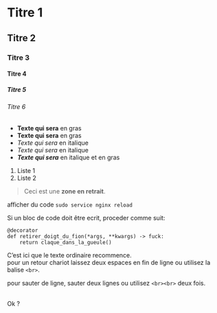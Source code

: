 #  Titre 1
## Titre 2
###  Titre 3
#### Titre 4
#####  Titre 5
###### Titre 6

- **Texte qui sera** en gras
- __Texte qui sera__  en gras
- *Texte qui sera* en italique
- _Texte qui sera_ en italique
- ***Texte qui sera*** en italique et en gras

1. Liste 1
2. Liste 2

>Ceci est une **zone en retrait**.
>

afficher du code `sudo service nginx reload`

Si un bloc de code doit être ecrit, proceder comme suit:

    @decorator
    def retirer_doigt_du_fion(*args, **kwargs) -> fuck:
        return claque_dans_la_gueule()

C’est ici que le texte ordinaire recommence.  
pour un retour chariot laissez deux espaces en fin de ligne ou utilisez la balise `<br>`.<br>

pour sauter de ligne, sauter deux lignes ou utilisez `<br><br>` deux fois.<br><br>

Ok ?